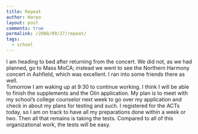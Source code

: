 ```yaml
---
title: Repeat
author: Harpo
layout: post
comments: true
permalink: /2008/09/27/repeat/
tags:
  - school
---
```

I am heading to bed after returning from the concert. We did not, as we had planned, go to Mass MoCA; instead we went to see the Northern Harmony concert in Ashfield, which was excellent. I ran into some friends there as well.  
Tomorrow I am waking up at 9:30 to continue working. I think I will be able to finish the supplements and the Olin application. My plan is to meet with my school&#8217;s college counselor next week to go over my application and check in about my plans for testing and such. I registered for the ACTs today, so I am on track to have all my preparations done within a week or two. Then all that remains is taking the tests. Compared to all of this organizational work, the tests will be easy.
